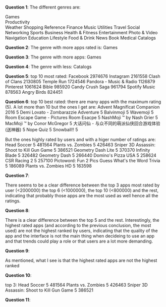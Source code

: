 
**Question 1**:
The different genres are:

Games<br>
Productivity<br>
Weather
Shopping
Reference
Finance
Music
Utilities
Travel
Social Networking
Sports
Business
Health & Fitness
Entertainment
Photo & Video
Navigation
Education
Lifestyle
Food & Drink
News
Book
Medical
Catalogs


**Question 2**:
The genre with more apps rated is:
Games

**Question 3**:
The genre with more apps:
Games

**Question 4**:
The genre with less:
Catalogs

**Question 5**:
top 10 most rated:
Facebook	2974676
Instagram	2161558
Clash of Clans	2130805
Temple Run	1724546
Pandora - Music & Radio	1126879
Pinterest	1061624
Bible	985920
Candy Crush Saga	961794
Spotify Music	878563
Angry Birds	824451

**Question 6**:
top 10 best rated:
there are many apps with the maximum rating (5). A lot more than 10 but the ones I get are:
Advent Magnificat Companion 2016	5
Demi Lovato - Zombarazzie Adventure	5
Balvinmoji	5
Wavemoji	5
Room Escape Game - Pictures Room Esacpe	5
NashMoji ™ by Nash Grier	5
MacMoji ™  by Conor McGregor	5
大话问仙 - 与众不同的萌派仙侠回合游戏体验(送神器)	5
Nope Quiz	5
Snowball!!	5

But the ones highly rated by users and with a higer number of ratings are:
Head Soccer	5	481564
Plants vs. Zombies	5	426463
Sniper 3D Assassin: Shoot to Kill Gun Game	5	386521
Geometry Dash Lite	5	370370
Infinity Blade	5	326482
Geometry Dash	5	266440
Domino's Pizza USA	5	258624
CSR Racing 2	5	257100
Pictoword: Fun 2 Pics Guess What's the Word Trivia	5	186089
Plants vs. Zombies HD	5	163598

**Question 7**:

There seems to be a clear difference between the top 3 apps most rated by user (<2000000) the top 6 (<1000000), the top 10 (<800000) and the rest, indicating that probably those apps are the most used as well hence all the ratings.

**Question 8**:

There is a clear difference between the top 5 and the rest.
Interestingly, the highest rated apps (and according to the previous conclusion, the most used) are not the highest ranked by users, indicating that the quality of the app and the interface is not the main thing when decideing to use an app and that trends could play a role or that users are a lot more demanding.

**Question 9**:

As mentioned, what I see is that the highest rated apps are not the highest ranked

**Question 10**:

top 3:
Head Soccer	5	481564
Plants vs. Zombies	5	426463
Sniper 3D Assassin: Shoot to Kill Gun Game	5	386521


**Question 11**:

